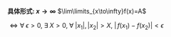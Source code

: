 **具体形式: $x\to\infty$**
$\lim\limits_{x\to\infty}f(x)=A$

$\iff\forall\;\epsilon>0,\;\exists\;X>0,\;\forall\;|x_1|,|x_2|>X,\;|\,f(x_1)-f(x_2)|<\epsilon$
